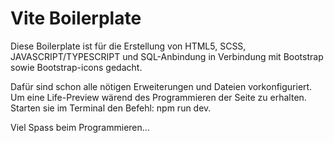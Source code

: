 # Vite Boilerplate

Diese Boilerplate ist für die Erstellung von
HTML5, SCSS, JAVASCRIPT/TYPESCRIPT und SQL-Anbindung
in Verbindung mit Bootstrap sowie Bootstrap-icons gedacht.

Dafür sind schon alle nötigen Erweiterungen und Dateien vorkonfiguriert. Um eine Life-Preview wärend des Programmieren der Seite zu erhalten.
Starten sie im Terminal den Befehl: npm run dev.

Viel Spass beim Programmieren...

